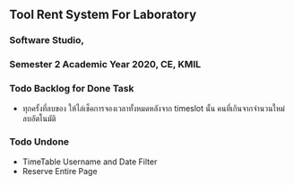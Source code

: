 ## Tool Rent System For Laboratory
### Software Studio, 
### Semester 2 Academic Year 2020, CE, KMIL

### Todo Backlog for Done Task

- ทุกครั้งที่ลบของ ให้ไล่เช็คการจองเวลาทั้งหมดหลังจาก timeslot นั้น คนที่เกินจากจำนวนใหม่ ลบอัตโนมัติ

### Todo Undone

- TimeTable Username and Date Filter
- Reserve Entire Page